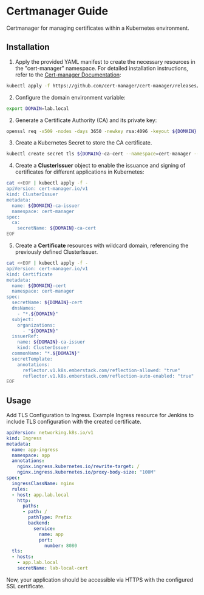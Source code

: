 # Certmanager Guide

Certmanager for managing certificates within a Kubernetes environment. 


## Installation

1. Apply the provided YAML manifest to create the necessary resources in the "cert-manager" namespace. For detailed installation instructions, refer to the [Cert-manager Documentation](https://cert-manager.io/docs/installation/kubectl/):
```bash
kubectl apply -f https://github.com/cert-manager/cert-manager/releases/download/v1.13.3/cert-manager.yaml
```

2. Configure the domain environment variable:
```bash
export DOMAIN=lab.local
```

2. Generate a Certificate Authority (CA) and its private key:
```bash
openssl req -x509 -nodes -days 3650 -newkey rsa:4096 -keyout ${DOMAIN}.key -out ${DOMAIN}.ca
```

3. Create a Kubernetes Secret to store the CA certificate.
```bash
kubectl create secret tls ${DOMAIN}-ca-cert --namespace=cert-manager --cert=${DOMAIN}.ca --key=${DOMAIN}.key
```

4. Create a **ClusterIssuer** object to enable the issuance and signing of certificates for different applications in Kubernetes:
```bash
cat <<EOF | kubectl apply -f -
apiVersion: cert-manager.io/v1
kind: ClusterIssuer
metadata:
  name: ${DOMAIN}-ca-issuer
  namespace: cert-manager
spec:
  ca:
    secretName: ${DOMAIN}-ca-cert
EOF
```

5. Create a **Certificate** resources with wildcard domain, referencing the previously defined ClusterIssuer.
```bash
cat <<EOF | kubectl apply -f -
apiVersion: cert-manager.io/v1
kind: Certificate
metadata:
  name: ${DOMAIN}-cert
  namespace: cert-manager
spec:
  secretName: ${DOMAIN}-cert
  dnsNames:
    - "*.${DOMAIN}"
  subject:
    organizations:
      - "${DOMAIN}"
  issuerRef:
    name: ${DOMAIN}-ca-issuer
    kind: ClusterIssuer
  commonName: "*.${DOMAIN}"
  secretTemplate:
    annotations:
      reflector.v1.k8s.emberstack.com/reflection-allowed: "true"
      reflector.v1.k8s.emberstack.com/reflection-auto-enabled: "true"
EOF
```


## Usage 

Add TLS Configuration to Ingress. Example Ingress resource for Jenkins to include TLS configuration with the created certificate.

```yaml
apiVersion: networking.k8s.io/v1
kind: Ingress
metadata:
  name: app-ingress
  namespace: app
  annotations:
    nginx.ingress.kubernetes.io/rewrite-target: /
    nginx.ingress.kubernetes.io/proxy-body-size: "100M"
spec:
  ingressClassName: nginx
  rules:
  - host: app.lab.local
    http:
      paths:
      - path: /
        pathType: Prefix
        backend:
          service:
            name: app
            port:
              number: 8080
  tls:
  - hosts:
    - app.lab.local
    secretName: lab-local-cert
```

Now, your application should be accessible via HTTPS with the configured SSL certificate.